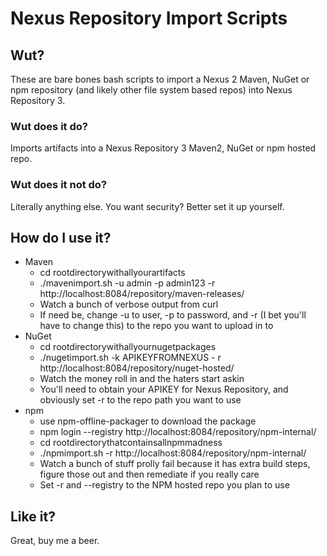 # Nexus Repository Import Scripts
## Wut?
These are bare bones bash scripts to import a Nexus 2 Maven, NuGet or npm repository (and likely other file system based repos)
into Nexus Repository 3.
### Wut does it do?
Imports artifacts into a Nexus Repository 3 Maven2, NuGet or npm hosted repo.
### Wut does it not do?
Literally anything else. You want security? Better set it up yourself.
## How do I use it?
* Maven
  * cd rootdirectorywithallyourartifacts
  * ./mavenimport.sh -u admin -p admin123 -r http://localhost:8084/repository/maven-releases/
  * Watch a bunch of verbose output from curl
  * If need be, change -u to user, -p to password, and -r (I bet you'll have to change this) to the repo you want to upload in to
* NuGet
  * cd rootdirectorywithallyournugetpackages
  * ./nugetimport.sh -k APIKEYFROMNEXUS - r http://localhost:8084/repository/nuget-hosted/
  * Watch the money roll in and the haters start askin
  * You'll need to obtain your APIKEY for Nexus Repository, and obviously set -r to the repo path you want to use
* npm
  * use npm-offline-packager to download the package
  * npm login --registry http://localhost:8084/repository/npm-internal/
  * cd rootdirectorythatcontainsallnpmmadness
  * ./npmimport.sh -r http://localhost:8084/repository/npm-internal/
  * Watch a bunch of stuff prolly fail because it has extra build steps, figure those out and then remediate if you really care
  * Set -r and --registry to the NPM hosted repo you plan to use
## Like it?
Great, buy me a beer.
